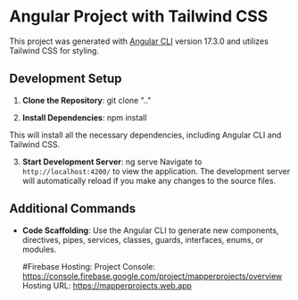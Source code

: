 # Angular Project with Tailwind CSS

This project was generated with [Angular CLI](https://github.com/angular/angular-cli) version 17.3.0 and utilizes Tailwind CSS for styling.

## Development Setup

1. **Clone the Repository**: git clone ".."


2. **Install Dependencies**: npm install

This will install all the necessary dependencies, including Angular CLI and Tailwind CSS.

3. **Start Development Server**: ng serve
Navigate to `http://localhost:4200/` to view the application. The development server will automatically reload if you make any changes to the source files.

## Additional Commands

- **Code Scaffolding**: Use the Angular CLI to generate new components, directives, pipes, services, classes, guards, interfaces, enums, or modules.

  #Firebase Hosting:
   Project Console: https://console.firebase.google.com/project/mapperprojects/overview
   Hosting URL: https://mapperprojects.web.app

